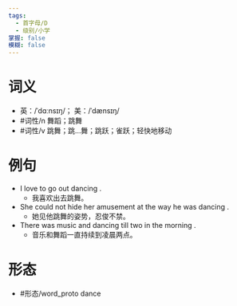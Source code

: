 ```yaml
---
tags:
  - 首字母/D
  - 级别/小学
掌握: false
模糊: false
---
```

# 词义
- 英：/ˈdɑːnsɪŋ/； 美：/ˈdænsɪŋ/
- #词性/n  舞蹈；跳舞
- #词性/v  跳舞；跳…舞；跳跃；雀跃；轻快地移动
# 例句
- I love to go out dancing .
	- 我喜欢出去跳舞。
- She could not hide her amusement at the way he was dancing .
	- 她见他跳舞的姿势，忍俊不禁。
- There was music and dancing till two in the morning .
	- 音乐和舞蹈一直持续到凌晨两点。
# 形态
- #形态/word_proto dance
